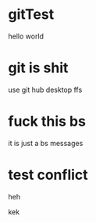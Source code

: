 # gitTest

hello world

# git is shit

use git hub desktop ffs

# fuck this bs

it is just a bs messages

# test conflict

heh

kek

